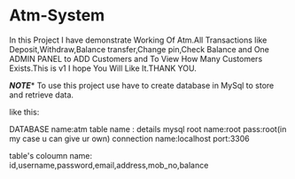 # Atm-System
In this Project I have demonstrate Working Of Atm.All Transactions like Deposit,Withdraw,Balance transfer,Change pin,Check Balance and One ADMIN PANEL to ADD Customers and To View How Many Customers Exists.This is v1 I hope You Will Like It.THANK YOU.


***************NOTE****************
To use this project use have to create database in MySql to store and retrieve data.

like this:

DATABASE name:atm
table name : details
mysql root name:root
pass:root(in my case u can give ur own)
connection name:localhost
port:3306

table's coloumn name:
id,username,password,email,address,mob_no,balance

